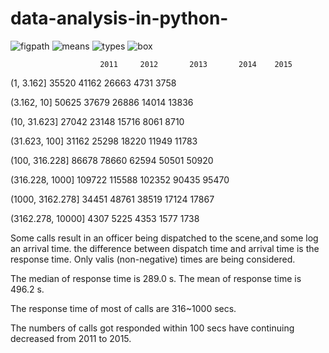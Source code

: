 # data-analysis-in-python-

![figpath](https://cloud.githubusercontent.com/assets/8493530/14777414/df1ff768-0a9a-11e6-963c-633de5b0f79a.png)
![means](https://cloud.githubusercontent.com/assets/8493530/14777412/df1ad760-0a9a-11e6-9547-93baa809b1ab.png)
![types](https://cloud.githubusercontent.com/assets/8493530/14777413/df1bd566-0a9a-11e6-86de-a8a05ba00e85.png)
![box](https://cloud.githubusercontent.com/assets/8493530/14799079/d97bca4e-0b08-11e6-9216-ec5ae5f6bff6.png)


                     	2011     2012    	2013	   2014	   2015
                     	
(1, 3.162]	         35520  	41162	   26663	   4731	   3758

(3.162, 10]	         50625  	37679	   26886	  14014 	13836

(10, 31.623]      	 27042   	23148	   15716     8061    8710

(31.623, 100]  	     31162  	25298	   18220  	11949	  11783

(100, 316.228]    	 86678  	78660	   62594  	50501	  50920

(316.228, 1000]	    109722	 115588  	102352	  90435	  95470

(1000, 3162.278]	   34451	  48761	   38519  	17124	  17867

(3162.278, 10000]	    4307  	5225    	4353  	1577  	1738


Some calls result in an officer being dispatched to the scene,and some log an arrival time. the difference between dispatch time and arrival time is the response time. Only valis (non-negative) times are being considered.

The median of response time is 289.0 s. The mean of response time is 496.2 s.

The response time of most of calls are 316~1000 secs.

The numbers of calls got responded within 100 secs have continuing decreased from 2011 to 2015.


